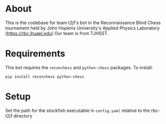 # About
This is the codebase for team t2j1's bot in the Reconnaissance Blind Chess tournament held by John Hopkins University's Applied Physics Laboratory (https://rbc.jhuapl.edu)
Our team is from TJHSST.

# Requirements
This bot requires the `reconchess` and `python-chess` packages. 
To install:
```
pip install reconchess python-chess
```

# Setup
Set the path for the stockfish executable in `config.yaml` relative to the rbc-t2j1 directory
